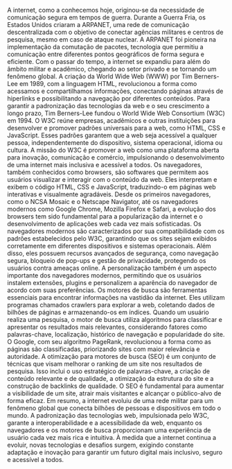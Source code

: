 A internet, como a conhecemos hoje, originou-se da necessidade de comunicação segura em tempos de guerra. Durante a Guerra Fria, os Estados Unidos criaram a ARPANET, uma rede de comunicação descentralizada com o objetivo de conectar agências militares e centros de pesquisa, mesmo em caso de ataque nuclear. A ARPANET foi pioneira na implementação da comutação de pacotes, tecnologia que permitiu a comunicação entre diferentes pontos geográficos de forma segura e eficiente. Com o passar do tempo, a internet se expandiu para além do âmbito militar e acadêmico, chegando ao setor privado e se tornando um fenômeno global. A criação da World Wide Web (WWW) por Tim Berners-Lee em 1989, com a linguagem HTML, revolucionou a forma como acessamos e compartilhamos informações, conectando páginas através de hiperlinks e possibilitando a navegação por diferentes conteúdos.
Para garantir a padronização das tecnologias da web e o seu crescimento a longo prazo, Tim Berners-Lee fundou o World Wide Web Consortium (W3C) em 1994. O W3C reúne empresas, acadêmicos e outras instituições para desenvolver e promover padrões universais para a web, como HTML, CSS e JavaScript. Esses padrões garantem que a web seja acessível a qualquer pessoa, independentemente do dispositivo, sistema operacional, idioma ou cultura. A missão do W3C é promover a web como uma plataforma aberta para inovação, comunicação e comércio, impulsionando o desenvolvimento de uma internet mais inclusiva e acessível a todos.
Os navegadores, também conhecidos como browsers, são softwares que permitem aos usuários visualizar e interagir com o conteúdo da web. Eles interpretam e exibem o código HTML, CSS e JavaScript, traduzindo-o em páginas web interativas e visualmente agradáveis. Desde os primeiros navegadores, como o NCSA Mosaic e o Netscape Navigator, até os navegadores modernos como Google Chrome, Mozilla Firefox e Safari, a evolução dos browsers tem sido fundamental para a popularização da internet e o desenvolvimento de aplicações web cada vez mais sofisticadas.
Os navegadores modernos são caracterizados por sua compatibilidade com os padrões estabelecidos pelo W3C, garantindo que os sites sejam exibidos corretamente em diferentes dispositivos e sistemas operacionais. Além disso, eles possuem recursos avançados de segurança, como navegação segura, bloqueio de pop-ups e gestão de privacidade, protegendo os usuários contra ameaças online. A personalização também é um aspecto importante dos navegadores modernos, permitindo que os usuários instalem extensões, plugins e personalizem a aparência do navegador de acordo com suas preferências.
Os motores de busca são ferramentas essenciais para encontrar informações na vastidão da internet. Eles utilizam programas chamados crawlers para explorar a web, coletando dados de bilhões de páginas e armazenando-os em índices. Quando um usuário realiza uma pesquisa, o motor de busca utiliza algoritmos para classificar e apresentar os resultados mais relevantes, considerando fatores como palavras-chave, localização, histórico de navegação e popularidade do site. O Google, com seu algoritmo PageRank, revolucionou a forma como as páginas são classificadas, priorizando sites com maior relevância e autoridade.
A otimização para motores de busca (SEO) é um conjunto de técnicas que visam melhorar o ranking de um site nos resultados de pesquisa. Isso inclui o uso estratégico de palavras-chave, a criação de conteúdo relevante e de qualidade, a otimização da estrutura do site e a construção de backlinks de qualidade. O SEO é fundamental para aumentar a visibilidade de um site, atrair mais visitantes e alcançar o público-alvo de forma eficaz.
Em resumo, a internet evoluiu de uma rede militar para um fenômeno global que conecta bilhões de pessoas e dispositivos em todo o mundo. A padronização das tecnologias web, impulsionada pelo W3C, garante a interoperabilidade e a acessibilidade da web, enquanto os navegadores e os motores de busca proporcionam uma experiência de usuário cada vez mais rica e intuitiva. À medida que a internet continua a evoluir, novas tecnologias e desafios surgem, exigindo constante adaptação e inovação para garantir um futuro digital mais inclusivo, seguro e acessível a todos.